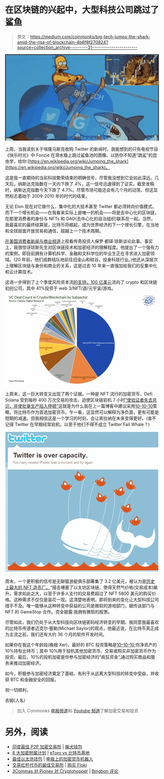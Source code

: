# 在区块链的兴起中，大型科技公司跳过了鲨鱼

> 原文：<https://medium.com/coinmonks/big-tech-jumps-the-shark-amid-the-rise-of-blockchain-4b6f8f270824?source=collection_archive---------31----------------------->

![](img/df3cc546469ad9c4d5275679e94e552b.png)

上周，当我读到关于埃隆马斯克收购 Twitter 的新闻时，我能想到的只有电视节目《快乐时光》中 Fonzie 在滑水橇上跳过鲨鱼池的图像。以防你不知道“跳鲨”的昆虫学，给你:[https://en.wikipedia.org/wiki/Jumping_the_shark](https://en.wikipedia.org/wiki/Jumping_the_shark)。

这是我一直期待的当前科技繁荣结束的明确信号，尽管我没想到它会如此深远。几天后，纳斯达克指数在一天内下跌了 4%，这一信号迅速得到了证实。截至发稿时，纳斯达克指数今天下跌了 4.7%。尽管市场可能还会有几个月的动荡，但这显然标志着始于 2009-2010 年的时代的结束。

无论 Elon 现在对它做什么，集中化的大技术甚至 Twitter 都必须转向价值模式，而下一个增长机会——在我看来实际上是唯一的机会——将是去中心化的区块链，在那里消费者的身份与 NFTs 和 DAO(去中心化的自治组织)联系在一起。当然，我最喜欢的最终结算层，比特币将崛起，成为世界经济的下一个增长引擎，在当地和全球层面开放贸易和通信，超越上一个技术周期。

[在美国消费者新闻与商业频道](https://twitter.com/frxresearch/status/1521466107861024768?ref_src=twsrc%5Etfw%7Ctwcamp%5Etweetembed%7Ctwterm%5E1521466107861024768%7Ctwgr%5E%7Ctwcon%5Es1_c10&ref_url=https%3A%2F%2Fwww.zerohedge.com%2Fmarkets%2Fwere-uncharted-territory-paul-tudor-jones-cant-think-worse-environment-bond-stock-investors)上观看传奇投资人保罗·都铎·琼斯谈论此事。事实上，我很惊讶琼斯先生对区块链技术和加密经济的理解程度。他提出了一个强有力的案例，即目前拥有计算机科学、金融和文科学位的毕业生正在寻求进入加密领域。(20 年前，他们成群结队地前往旧金山和硅谷，投身科技行业。)他还从深层次上理解区块链与身份和商业的关系，这是过去 10 年来一直强加给我们的反集中化和云计算技术。

这进一步得到了上个季度风险资本流[的支持，100 亿美元](https://twitter.com/intangiblecoins/status/1521112834997989376?s=27)流向了 crypto 和区块链初创公司，其中 41%投资于 web 3/NFT/道/元宇宙/游戏。

![](img/18145c8be8bb710f7dde8c30454f513e.png)

上周末，这一巨大转变又出现了两个证据。一种是 NFT 流行的加密货币，Defi Solana 受到每秒 400 万次交易的攻击，迫使区块链宕机 7 小时[“使验证者失去共识，并使批量生产陷入停顿”](https://www.coindesk.com/tech/2022/05/01/solana-goes-dark-for-7-hours-as-bots-swarm-candy-machine-nft-minting-tool/)这就是为什么我在上一篇博客中建议采用[10–10–10](/coinmonks/whats-your-10-10-10-btc-strategy-284fe8b19e9a)策略，将比特币作为首选加密货币。乍一看，这显然可以解释为净负面，更有可能是短期的减速。但我相信这是一个学习的时刻，会让索拉纳在未来变得更好。(谁不记得 Twitter 在早期经常宕机，以至于他们不得不成立 Twitter Fail Whale？)

![](img/fbae7c8666708a79e528a1298a27260a.png)

周末，一个更积极的信号是无聊猿游艇俱乐部筹集了 3.2 亿美元，被认为是[历史上最大的 NFT 造币厂。](https://www.theverge.com/2022/5/1/23051974/bored-ape-yacht-club-metaverse-mint-rocked-ethereum-blockchain-otherside-otherdeeds-yuga-labs)“撞击堵塞了以太坊区块链，使得天然气价格(交易成本)飙升。需求如此之大，以至于许多人支付的交易费超过了 NFT 5800 美元的购买价格。这种需求不仅仅是昙花一现。这清楚地表明，即将到来的变化让大型科技公司措手不及。唯一能够从这种转变中获益的公司是微软的游戏部门，据传该部门与 NFT 的 GameStop 合作。完全披露:我拥有微软的股票。

尽管如此，我们仍处于从大型科技向区块链密码经济转变的早期。我同意我最喜欢的比特币传道者迈克尔·塞勒(Michael Saylor)的观点，他最近说，在比特币真正成为主流之前，我们还有大约 36 个月的软件开发时间。

如果你在我这个年龄段(晚根 Xer)，最好的 BTC 投资策略是[10–10–10:](/coinmonks/whats-your-10-10-10-btc-strategy-284fe8b19e9a)你净资产的 10%持有比特币；其中 10%用于投机其他加密货币、交易或购买非加密货币作为投资。最后，10%的投机加密是你参与加密经济的“疯狂资金”,通过购买商品和服务来推动加密经济。

如今，积极参与加密经济奠定了基础，有利于从远离大型科技的转变中受益，并收获 BTC 和金融安全的回报。

祝一切顺利，

吉姆(人名)

> 加入 Coinmonks [电报频道](https://t.me/coincodecap)和 [Youtube 频道](https://www.youtube.com/c/coinmonks/videos)了解加密交易和投资

# 另外，阅读

*   [印度最佳 P2P 加密交易所](https://coincodecap.com/p2p-crypto-exchanges-in-india) | [柴犬钱包](https://coincodecap.com/baby-shiba-inu-wallets)
*   [8 大加密附属计划](https://coincodecap.com/crypto-affiliate-programs) | [eToro vs 比特币基地](https://coincodecap.com/etoro-vs-coinbase)
*   [最佳以太坊钱包](https://coincodecap.com/best-ethereum-wallets) | [电报上的加密货币机器人](https://coincodecap.com/telegram-crypto-bots)
*   [交易杠杆代币的最佳交易所](https://coincodecap.com/leveraged-token-exchanges) | [购买 Floki](https://coincodecap.com/buy-floki-inu-token)
*   [3Commas 对 Pionex 对 Cryptohopper](https://coincodecap.com/3commas-vs-pionex-vs-cryptohopper) | [Bingbon 评论](https://coincodecap.com/bingbon-review)